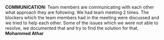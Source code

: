 **COMMUNICATION:** Team members are communicating with each other what approach they are following.
                We had team meeting 2 times. The blockers which the team members had in the meeting were discussed and we 
               tried to help each other. Some of the issues which we were not able to resolve, we documented that and try to find the 
               solution for that.               
**Mohammed Athar**
               
               
               

